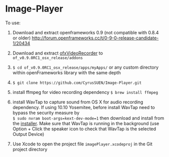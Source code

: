 # Image-Player

To use:


1. Download and extract openframeworks 0.9 (not compatible with 0.8.4 or older)
http://forum.openframeworks.cc/t/0-9-0-release-candidate-1/20434

2. Download and extract [ofxVideoRecorder](https://github.com/timscaffidi/ofxVideoRecorder) to ```of_v0.9.0RC1_osx_release/addons```

3. ```$ cd of_v0.9.0RC1_osx_release/apps/myApps/``` or any custom directory within openFrameworks library with the same depth

4. ```$ git clone https://github.com/CyrusSUEN/Image-Player.git```

5. install ffmpeg for video recording dependency
```$ brew install ffmpeg```

6. install WavTap to capture sound from OS X for audio recording dependency.
If using 10.10 Yosemitee, before install WavTap need to bypass the security measure by  
```$ sudo nvram boot-args=kext-dev-mode=1```
then download and install from the [installer](https://github.com/pje/WavTap/releases/download/0.3.0/WavTap.0.3.0.pkg).
Make sure that WavTap is running in the background (use Option + Click the speaker icon to check that WavTap is the selected Output Device)

7. Use Xcode to open the project file ```imagePlayer.xcodeproj``` in the Git project directory 
